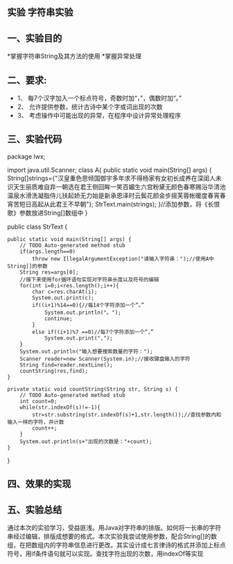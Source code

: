 ## 实验  字符串实验

## 一、实验目的
*掌握字符串String及其方法的使用
*掌握异常处理
## 二、要求:
* 1、    每7个汉字加入一个标点符号，奇数时加“，”，偶数时加“。”
* 2、	允许提供参数，统计古诗中某个字或词出现的次数
* 3、	考虑操作中可能出现的异常，在程序中设计异常处理程序

## 三、实验代码  

package lwx;

import java.util.Scanner;
class A{
	public static void main(String[] args) {
		String[]strings={"汉皇重色思倾国御宇多年求不得杨家有女初长成养在深闺人未识天生丽质难自弃一朝选在君王侧回眸一笑百媚生六宫粉黛无颜色春寒赐浴华清池温泉水滑洗凝脂侍儿扶起娇无力始是新承恩泽时云鬓花颜金步摇芙蓉帐暖度春宵春宵苦短日高起从此君王不早朝"};
		StrText.main(strings);
	}//添加参数，将《长恨歌》参数放进String[]数组中
}

public class StrText {

	public static void main(String[] args) {
		// TODO Auto-generated method stub
		if(args.length==0)
			throw new IllegalArgumentException("请输入字符串：");//使用A中String[]的参数
		String res=args[0];
		//接下来使用for循环语句实现对字符串长度以及符号的编辑
		for(int i=0;i<res.length();i++){
			char c=res.charAt(i);
			System.out.print(c);
			if((i+1)%14==0){//每14个字符添加一个“。”
				System.out.println("。");
				continue;
			}
			else if((i+1)%7 ==0)//每7个字符添加一个“，”
				System.out.print(",");
		}
		System.out.println("输入想要搜索数量的字符：");
		Scanner reader=new Scanner(System.in);//接收键盘输入的字符
		String find=reader.nextLine();
		countString(res,find);
	}

	private static void countString(String str, String s) {
		// TODO Auto-generated method stub
		int count=0;
		while(str.indexOf(s)!=-1){
			str=str.substring(str.indexOf(s)+1,str.length());//查找参数内和输入一样的字符，并计数
			count++;
		}
		System.out.println(s+"出现的次数是："+count);
	}
}

## 四、效果的实现

## 五、实验总结   
通过本次的实验学习，受益匪浅。用Java对字符串的排版。如何将一长串的字符串经过编辑，排版成想要的格式。本次实验我尝试使用参数，配合String[]的数组，在把数组内的字符串信息进行更改。其实设计成七言律诗的格式并添加上标点符号，用if条件语句就可以实现。查找字符出现的次数，用indexOf等实现
